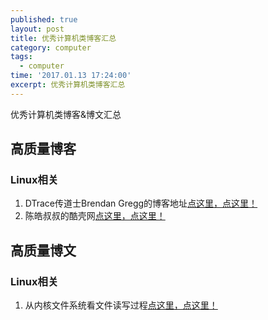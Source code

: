 ```yaml
---
published: true
layout: post
title: 优秀计算机类博客汇总
category: computer
tags:
  - computer
time: '2017.01.13 17:24:00'
excerpt: 优秀计算机类博客汇总
---
```


优秀计算机类博客&博文汇总

<!--more-->

## 高质量博客
### Linux相关
1) DTrace传道士Brendan Gregg的博客地址[点这里，点这里！](http://www.brendangregg.com/blog/index.html)
2) 陈皓叔叔的酷壳网[点这里，点这里！](http://coolshell.cn)

## 高质量博文
### Linux相关
1) 从内核文件系统看文件读写过程[点这里，点这里！](http://www.cnblogs.com/huxiao-tee/p/4657851.html)
